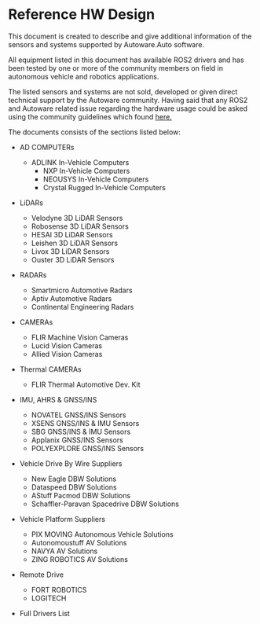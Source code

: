 # Reference HW Design

This document is created to describe and give additional information of the sensors and systems supported by Autoware.Auto software.

All equipment listed in this document has available ROS2 drivers and has been tested by one or more of the community members on field in autonomous vehicle and robotics applications.

The listed sensors and systems are not sold, developed or given direct technical support by the Autoware community. Having said that any ROS2 and Autoware related issue regarding the hardware usage could be asked using the community guidelines which found [here.](https://answers.ros.org/questions/ask/?tags=autoware)

The documents consists of the sections listed below:

- AD COMPUTERs

  - ADLINK In-Vehicle Computers
    - NXP In-Vehicle Computers
    - NEOUSYS In-Vehicle Computers
    - Crystal Rugged In-Vehicle Computers

- LiDARs

  - Velodyne 3D LiDAR Sensors
  - Robosense 3D LiDAR Sensors
  - HESAI 3D LiDAR Sensors
  - Leishen 3D LiDAR Sensors
  - Livox 3D LiDAR Sensors
  - Ouster 3D LiDAR Sensors

- RADARs

  - Smartmicro Automotive Radars
  - Aptiv Automotive Radars
  - Continental Engineering Radars

- CAMERAs

  - FLIR Machine Vision Cameras
  - Lucid Vision Cameras
  - Allied Vision Cameras

- Thermal CAMERAs

  - FLIR Thermal Automotive Dev. Kit

- IMU, AHRS & GNSS/INS

  - NOVATEL GNSS/INS Sensors
  - XSENS GNSS/INS & IMU Sensors
  - SBG GNSS/INS & IMU Sensors
  - Applanix GNSS/INS Sensors
  - POLYEXPLORE GNSS/INS Sensors

- Vehicle Drive By Wire Suppliers

  - New Eagle DBW Solutions
  - Dataspeed DBW Solutions
  - AStuff Pacmod DBW Solutions
  - Schaffler-Paravan Spacedrive DBW Solutions

- Vehicle Platform Suppliers

  - PIX MOVING Autonomous Vehicle Solutions
  - Autonomoustuff AV Solutions
  - NAVYA AV Solutions
  - ZING ROBOTICS AV Solutions

- Remote Drive

  - FORT ROBOTICS
  - LOGITECH

- Full Drivers List
